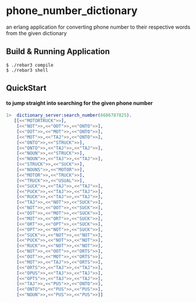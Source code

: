 phone_number_dictionary
=====

an erlang application for converting phone number to their respective words from the given dictionary

Build & Running Application
---------------------------

    $ ./rebar3 compile
    $ ./rebar3 shell

QuickStart
----------

#### to jump straight into searching for the given phone number ####

```erlang
1>  dictionary_server:search_number(6686787825).
   [[<<"MOTORTRUCK">>],
    [<<"NOT">>,<<"OOT">>,<<"ONTO">>],
    [<<"OOT">>,<<"MOT">>,<<"ONTO">>],
    [<<"MOT">>,<<"TAJ">>,<<"ONTO">>],
    [<<"ONTO">>,<<"STRUCK">>],
    [<<"ONTO">>,<<"TAJ">>,<<"TAJ">>],
    [<<"NOUN">>,<<"STRUCK">>],
    [<<"NOUN">>,<<"TAJ">>,<<"TAJ">>],
    [<<"STRUCK">>,<<"SUCK">>],
    [<<"NOUNS">>,<<"MOTOR">>],
    [<<"MOTOR">>,<<"TRUCK">>],
    [<<"TRUCK">>,<<"USUAL">>],
    [<<"SUCK">>,<<"TAJ">>,<<"TAJ">>],
    [<<"PUCK">>,<<"TAJ">>,<<"TAJ">>],
    [<<"RUCK">>,<<"TAJ">>,<<"TAJ">>],
    [<<"TAJ">>,<<"NOT">>,<<"SUCK">>],
    [<<"NOT">>,<<"OOT">>,<<"SUCK">>],
    [<<"OOT">>,<<"MOT">>,<<"SUCK">>],
    [<<"MOT">>,<<"ORT">>,<<"SUCK">>],
    [<<"ORT">>,<<"OPT">>,<<"SUCK">>],
    [<<"OPT">>,<<"NOT">>,<<"SUCK">>],
    [<<"SUCK">>,<<"NOT">>,<<"NOT">>],
    [<<"PUCK">>,<<"NOT">>,<<"NOT">>],
    [<<"RUCK">>,<<"NOT">>,<<"NOT">>],
    [<<"NOT">>,<<"OOT">>,<<"ORTS">>],
    [<<"OOT">>,<<"MOT">>,<<"ORTS">>],
    [<<"MOT">>,<<"TAJ">>,<<"ORTS">>],
    [<<"ORTS">>,<<"TAJ">>,<<"TAJ">>],
    [<<"OPUS">>,<<"TAJ">>,<<"TAJ">>],
    [<<"OPTS">>,<<"TAJ">>,<<"TAJ">>],
    [<<"TAJ">>,<<"PUS">>,<<"ONTO">>],
    [<<"ONTO">>,<<"PUS">>,<<"PUS">>],
    [<<"NOUN">>,<<"PUS">>,<<"PUS">>]]
```
